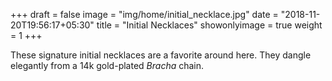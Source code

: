 +++
draft = false
image = "img/home/initial_necklace.jpg"
date = "2018-11-20T19:56:17+05:30"
title = "Initial Necklaces"
showonlyimage = true
weight = 1
+++

These signature initial necklaces are a favorite around here. They dangle elegantly from a 14k gold-plated *Bracha* chain.

